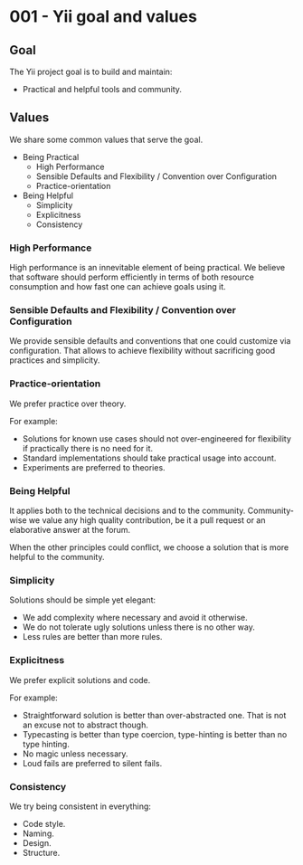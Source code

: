 # 001 - Yii goal and values

## Goal

The Yii project goal is to build and maintain:

- Practical and helpful tools and community.

## Values

We share some common values that serve the goal.

- Being Practical
    - High Performance
    - Sensible Defaults and Flexibility / Convention over Configuration
    - Practice-orientation
- Being Helpful
    - Simplicity
    - Explicitness
    - Consistency

### High Performance

High performance is an innevitable element of being practical. We believe that software should perform efficiently in terms of both resource consumption and how fast one can achieve goals using it.

### Sensible Defaults and Flexibility / Convention over Configuration

We provide sensible defaults and conventions that one could customize via configuration.
That allows to achieve flexibility without sacrificing good practices and simplicity.

### Practice-orientation

We prefer practice over theory.

For example:

- Solutions for known use cases should not over-engineered for flexibility if practically there is no need for it.
- Standard implementations should take practical usage into account.
- Experiments are preferred to theories.

### Being Helpful

It applies both to the technical decisions and to the community. Community-wise we value any high quality contribution, be it a
pull request or an elaborative answer at the forum.

When the other principles could conflict, we choose a solution that is more helpful to the community.

### Simplicity

Solutions should be simple yet elegant:

- We add complexity where necessary and avoid it otherwise.
- We do not tolerate ugly solutions unless there is no other way.
- Less rules are better than more rules.

### Explicitness

We prefer explicit solutions and code.

For example:

- Straightforward solution is better than over-abstracted one. That is not an excuse not to abstract though.
- Typecasting is better than type coercion, type-hinting is better than no type hinting.
- No magic unless necessary.
- Loud fails are preferred to silent fails.

### Consistency

We try being consistent in everything:

- Code style.
- Naming.
- Design.
- Structure.
